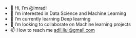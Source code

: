 - 👋 Hi, I’m @imradi
- 👀 I’m interested in Data Science and Machine Learning
- 🌱 I’m currently learning Deep learning
- 💞️ I’m looking to collaborate on Machine learning projects
- 📫 How to reach me adil.iiui@gmail.com

<!---
imradi/imradi is a ✨ special ✨ repository because its `README.md` (this file) appears on your GitHub profile.
You can click the Preview link to take a look at your changes.
--->
